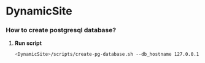 # DynamicSite

### How to create postgresql database?

1. **Run script**
   ```bash
   <DynamicSite>/scripts/create-pg-database.sh --db_hostname 127.0.0.1 --db_port 5432 --db_user dynamic_site_user_test --db_password 123456 --db_dbname dynamic_site_db_test
   ```



